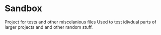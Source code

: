 # Sandbox
Project for tests and other miscelanious files
Used to test idivdual parts of larger projects and and other random stuff.
